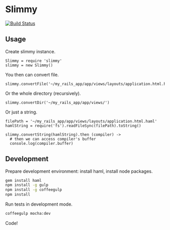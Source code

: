 Slimmy
=====
[![Build Status](https://travis-ci.org/s0ber/slimmy.png?branch=master)](https://travis-ci.org/s0ber/slimmy)

## Usage

Create slimmy instance.

```
Slimmy = require 'slimmy'
slimmy = new Slimmy()
```

You then can convert file.

```
slimmy.convertFile('~/my_rails_app/app/views/layouts/application.html.haml')
```

Or the whole directory (recursively).

```
slimmy.convertDir('~/my_rails_app/app/views/')
```

Or just a string.

```
filePath = '~/my_rails_app/app/views/layouts/application.html.haml'
hamlString = require('fs').readFileSync(filePath).toString()

slimmy.convertString(hamlString).then (compiler) ->
  # then we can access compiler's buffer
  console.log(compiler.buffer)
```

## Development

Prepare development environment: install haml, install node packages.

```cmd
gem install haml
npm install -g gulp
npm install -g coffeegulp
npm install
```

Run tests in development mode.

```cmd
coffeegulp mocha:dev
```

Code!
